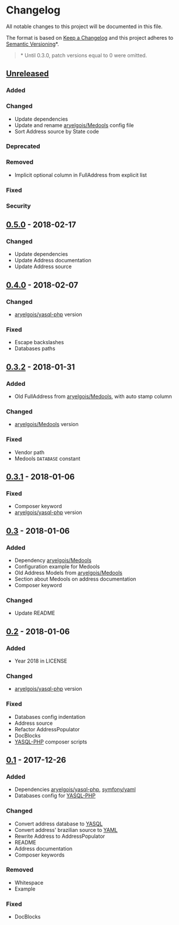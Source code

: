 # Changelog

All notable changes to this project will be documented in this file.

The format is based on [Keep a Changelog](http://keepachangelog.com/en/1.0.0/)
and this project adheres to [Semantic Versioning](http://semver.org/spec/v2.0.0.html)\*.

> \* Until 0.3.0, patch versions equal to 0 were omitted.


## [Unreleased]

### Added

### Changed
- Update dependencies
- Update and rename [aryelgois/Medools] config file
- Sort Address source by State code

### Deprecated

### Removed
- Implicit optional column in FullAddress from explicit list

### Fixed

### Security

## [0.5.0] - 2018-02-17

### Changed
- Update dependencies
- Update Address documentation
- Update Address source


## [0.4.0] - 2018-02-07

### Changed
- [aryelgois/yasql-php] version

### Fixed
- Escape backslashes
- Databases paths


## [0.3.2] - 2018-01-31

### Added
- Old FullAddress from [aryelgois/Medools], with auto stamp column

### Changed
- [aryelgois/Medools] version

### Fixed
- Vendor path
- Medools `DATABASE` constant


## [0.3.1] - 2018-01-06

### Fixed
- Composer keyword
- [aryelgois/yasql-php] version


## [0.3] - 2018-01-06

### Added
- Dependency [aryelgois/Medools]
- Configuration example for Medools
- Old Address Models from [aryelgois/Medools]
- Section about Medools on address documentation
- Composer keyword

### Changed
- Update README


## [0.2] - 2018-01-06

### Added
- Year 2018 in LICENSE

### Changed
- [aryelgois/yasql-php] version

### Fixed
- Databases config indentation
- Address source
- Refactor AddressPopulator
- DocBlocks
- [YASQL-PHP][aryelgois/yasql-php] composer scripts


## [0.1] - 2017-12-26

### Added
- Dependencies [aryelgois/yasql-php], [symfony/yaml]
- Databases config for [YASQL-PHP][aryelgois/yasql-php]

### Changed
- Convert address database to [YASQL][aryelgois/yasql]
- Convert address' brazilian source to [YAML]
- Rewrite Address to AddressPopulator
- README
- Address documentation
- Composer keywords

### Removed
- Whitespace
- Example

### Fixed
- DocBlocks


[Unreleased]: https://github.com/aryelgois/databases/compare/v0.5.0...develop
[0.5.0]: https://github.com/aryelgois/databases/compare/v0.4.0...v0.5.0
[0.4.0]: https://github.com/aryelgois/databases/compare/v0.3.2...v0.4.0
[0.3.2]: https://github.com/aryelgois/databases/compare/v0.3.1...v0.3.2
[0.3.1]: https://github.com/aryelgois/databases/compare/v0.3...v0.3.1
[0.3]: https://github.com/aryelgois/databases/compare/v0.2...v0.3
[0.2]: https://github.com/aryelgois/databases/compare/v0.1...v0.2
[0.1]: https://github.com/aryelgois/databases/compare/e425e6a6b4887a6704e1aac64837f65e6bffca7f...v0.1

[aryelgois/Medools]: https://github.com/aryelgois/Medools
[aryelgois/yasql]: https://github.com/aryelgois/yasql
[aryelgois/yasql-php]: https://github.com/aryelgois/yasql-php
[symfony/yaml]: https://github.com/symfony/yaml

[YAML]: http://yaml.org/
